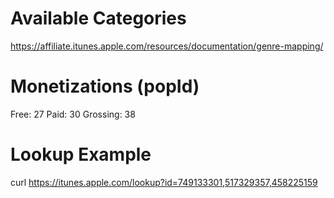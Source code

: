 # Available Categories

  https://affiliate.itunes.apple.com/resources/documentation/genre-mapping/

# Monetizations (popId)

  Free: 27
  Paid: 30
  Grossing: 38

# Lookup Example

  curl https://itunes.apple.com/lookup?id=749133301,517329357,458225159
